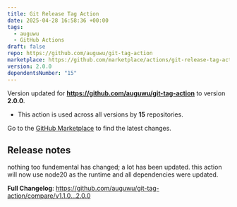 ```yaml
---
title: Git Release Tag Action
date: 2025-04-28 16:58:36 +00:00
tags:
  - auguwu
  - GitHub Actions
draft: false
repo: https://github.com/auguwu/git-tag-action
marketplace: https://github.com/marketplace/actions/git-release-tag-action
version: 2.0.0
dependentsNumber: "15"
---
```



Version updated for **https://github.com/auguwu/git-tag-action** to version **2.0.0**.
- This action is used across all versions by **15** repositories.

Go to the [GitHub Marketplace](https://github.com/marketplace/actions/git-release-tag-action) to find the latest changes.

## Release notes

nothing too fundemental has changed; a lot has been updated. this action will now use node20 as the runtime and all dependencies were updated.

**Full Changelog**: https://github.com/auguwu/git-tag-action/compare/v1.1.0...2.0.0
